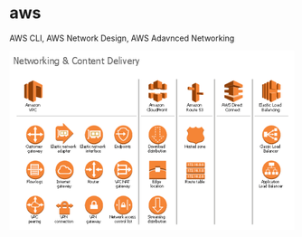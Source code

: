 # aws
AWS CLI, AWS Network Design, AWS Adavnced Networking

![alt text](https://github.com/linoyzoaretz/aws/blob/main/aws-networking-image-2.png)
